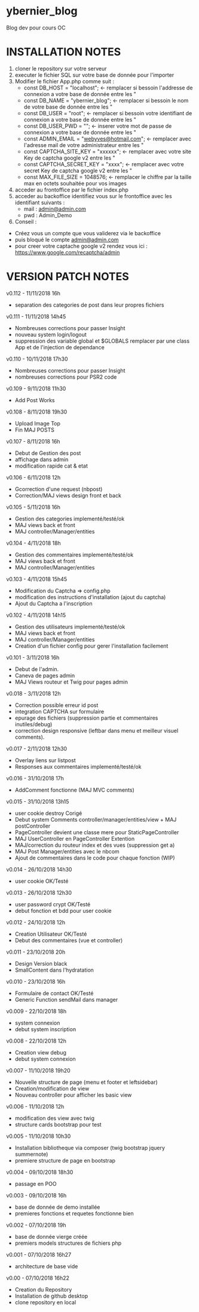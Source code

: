 # ybernier_blog

Blog dev pour cours OC

# INSTALLATION NOTES

1) cloner le repository sur votre serveur
2) executer le fichier SQL sur votre base de donnée pour l'importer
3) Modifier le fichier App.php comme suit :
    - const DB_HOST = "localhost"; <- remplacer si bessoin l'addresse de connexion a votre base de donnée entre les "
    - const DB_NAME = "ybernier_blog"; <- remplacer si bessoin le nom de votre base de donnée entre les "
    - const DB_USER = "root"; <- remplacer si bessoin votre identifiant de connexion a votre base de donnée entre les "
    - const DB_USER_PWD = ""; <- inserer votre mot de passe de connexion a votre base de donnée entre les "
    - const ADMIN_EMAIL = "webyves@hotmail.com"; <- remplacer avec l'adresse mail de votre administrateur entre les "
    - const CAPTCHA_SITE_KEY = "xxxxxx"; <- remplacer avec votre site Key de captcha google v2 entre les "
    - const CAPTCHA_SECRET_KEY = "xxxx"; <- remplacer avec votre secret Key de captcha google v2 entre les "
    - const MAX_FILE_SIZE = 1048576; <- remplacer le chiffre par la taille max en octets souhaitée pour vos images
4) acceder au frontoffice par le fichier index.php
5) acceder au backoffice identifiez vous sur le frontoffice avec les identifiant suivants : 
    - mail : admin@admin.com
    - pwd : Admin_Demo
6) Conseil : 
- Créez vous un compte que vous validerez via le backoffice 
- puis bloqué le compte admin@admin.com
- pour creer votre captache google v2 rendez vous ici : https://www.google.com/recaptcha/admin


# VERSION PATCH NOTES 

v0.112 - 11/11/2018 16h
- separation des categories de post dans leur propres fichiers

v0.111 - 11/11/2018 14h45
- Nombreuses corrections pour passer Insight
- nouveau system login/logout
- suppression des variable global et $GLOBALS remplacer par une class App et de l'injection de dependance

v0.110 - 10/11/2018 17h30
- Nombreuses corrections pour passer Insight
- nombreuses corrections pour PSR2 code

v0.109 - 9/11/2018 11h30
- Add Post Works

v0.108 - 8/11/2018 19h30
- Upload Image Top
- Fin MAJ POSTS

v0.107 - 8/11/2018 16h
- Debut de Gestion des post
- affichage dans admin
- modification rapide cat & etat

v0.106 - 6/11/2018 12h
- Gcorrection d'une request (nbpost)
- Correction/MAJ views design front et back

v0.105 - 5/11/2018 16h
- Gestion des categories implementé/testé/ok
- MAJ views back et front
- MAJ controller/Manager/entities

v0.104 - 4/11/2018 18h
- Gestion des commentaires implementé/testé/ok
- MAJ views back et front
- MAJ controller/Manager/entities

v0.103 - 4/11/2018 15h45
- Modification du Captcha => config.php
- modification des instructions d'installation (ajout du captcha)
- Ajout du Captcha a l'inscription

v0.102 - 4/11/2018 14h15
- Gestion des utilisateurs implementé/testé/ok
- MAJ views back et front
- MAJ controller/Manager/entities
- Creation d'un fichier config pour gerer l'installation facilement

v0.101 - 3/11/2018 16h
- Debut de l'admin.
- Caneva de pages admin
- MAJ Views routeur et Twig pour pages admin

v0.018 - 3/11/2018 12h
- Correction possible erreur id post
- integration CAPTCHA sur formulaire
- epurage des fichiers (suppression partie et commentaires inutiles/debug)
- correction design responsive (leftbar dans menu et meilleur visuel comments).

v0.017 - 2/11/2018 12h30
- Overlay liens sur listpost
- Responses aux commentaires implementé/testé/ok

v0.016 - 31/10/2018 17h
- AddComment fonctionne (MAJ MVC comments)

v0.015 - 31/10/2018 13h15
- user cookie destroy Corigé
- Debut system Comments controller/manager/entities/view + MAJ postController
- PageController devient une classe mere pour StaticPageController
- MAJ UserController en PageController Extention
- MAJ/correction du routeur index et des vues (suppression get a) 
- MAJ Post Manager/entities avec le nbcom
- Ajout de commentaires dans le code pour chaque fonction (WIP)

v0.014 - 26/10/2018 14h30
- user cookie OK/Testé

v0.013 - 26/10/2018 12h30
- user password crypt OK/Testé
- debut fonction et bdd pour user cookie

v0.012 - 24/10/2018 12h
- Creation Utilisateur OK/Testé
- Debut des commentaires (vue et controller)

v0.011 - 23/10/2018 20h
- Design Version black 
- SmallContent dans l'hydratation

v0.010 - 23/10/2018 16h
- Formulaire de contact OK/Testé 
- Generic Function sendMail dans manager

v0.009 - 22/10/2018 18h
- system connexion
- debut system inscription

v0.008 - 22/10/2018 12h
- Creation view debug
- debut system connexion

v0.007 - 11/10/2018 19h20
- Nouvelle structure de page (menu et footer et leftsidebar)
- Creation/modification de view
- Nouveau controller pour afficher les basic view

v0.006 - 11/10/2018 12h
- modification des view avec twig
- structure cards bootstrap pour test

v0.005 - 11/10/2018 10h30
- Installation bibliotheque via composer (twig bootstrap jquery summernote)
- premiere structure de page en bootstrap

v0.004 - 09/10/2018 18h30
- passage en POO

v0.003 - 09/10/2018 16h
- base de donnée de demo installée
- premieres fonctions et requetes fonctionne bien

v0.002 - 07/10/2018 19h
- base de donnée vierge créée
- premiers models structures de fichiers php

v0.001 - 07/10/2018 16h27
- architecture de base vide

v0.00 - 07/10/2018 16h22
- Creation du Repository
- Installation de github desktop
- clone repository en local
